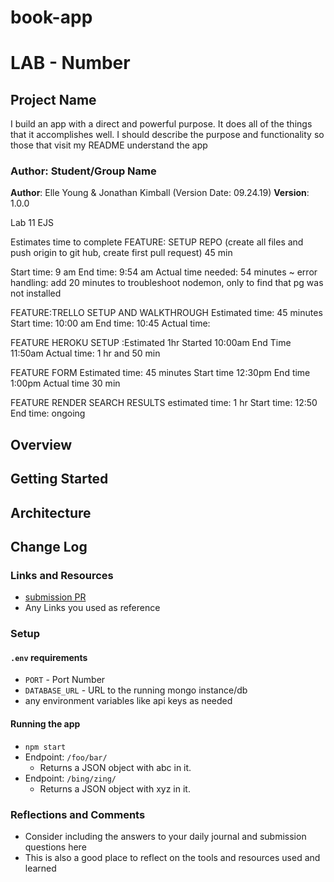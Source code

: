 # book-app

# LAB - Number

## Project Name

I build an app with a direct and powerful purpose. It does all of the things that it accomplishes well. I should describe the purpose and functionality so those that visit my README understand the app

### Author: Student/Group Name

**Author**: Elle Young & Jonathan Kimball (Version Date: 09.24.19)
**Version**: 1.0.0 

Lab 11 EJS

Estimates time to complete FEATURE: SETUP REPO (create all files and push origin to git hub, create first pull request) 45 min

Start time: 9 am 
End time: 9:54 am
Actual time needed: 54 minutes ~ error handling: add 20 minutes to troubleshoot nodemon, only to find that pg was not installed 

FEATURE:TRELLO SETUP AND WALKTHROUGH Estimated time: 45 minutes 
Start time: 10:00 am 
End time: 10:45
Actual time: 

FEATURE HEROKU SETUP :Estimated 1hr
Started 10:00am
End Time 11:50am
Actual time: 1 hr and 50 min

FEATURE FORM Estimated time: 45 minutes
Start time 12:30pm
End time 1:00pm 
Actual time 30 min

FEATURE RENDER SEARCH RESULTS estimated time: 1 hr
Start time: 12:50
End time: ongoing



## Overview
<!-- To build an app, capable of searching an API for book information and storing favorite book data. We wanted a way to keep track of read books as well as add notes via a form to the database. We are using routes and redirects to  -->

## Getting Started
<!-- YOU MUST HAVE a .env file with PORT and DATABASE_URL. YOU MUST HAVE dotenv, express, and pg installed on your machine to run this app.  -->

## Architecture
<!-- Provide a detailed description of the application design. What technologies (languages, libraries, etc) you're using, and any other relevant design information.
using jquery, ejs, and SMACCS principles we have designed an interface that allows users to easily add information to our database. We use pg -->

## Change Log
<!-- Use this area to document the iterative changes made to your application as each feature is successfully implemented. Use time stamps. Here's an examples:

01-01-2001 4:59pm - Application now has a fully-functional express server, with GET and POST routes for the book resource.

## Credits and Collaborations
<!-- Give credit (and a link) to other people or resources that helped you build this application. -->

### Links and Resources
* [submission PR](http://xyz.com)
* Any Links you used as reference

### Setup

#### `.env` requirements
* `PORT` - Port Number
* `DATABASE_URL` - URL to the running mongo instance/db
* any environment variables like api keys as needed

#### Running the app
* `npm start`
* Endpoint: `/foo/bar/`
  * Returns a JSON object with abc in it.
* Endpoint: `/bing/zing/`
  * Returns a JSON object with xyz in it.

### Reflections and Comments
* Consider including the answers to your daily journal and submission questions here
* This is also a good place to reflect on the tools and resources used and learned
